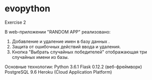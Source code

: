 # evopython
Exercise 2

В web-приложении "RANDOM APP" реализовано: 
1. Добавление и удаление имен в базу данных .
2. Защита от ошибочных действий ввода и удаления.
3. Кнопка "Выбрать случайных победителей" отображающая три случайных имени из базы.

Основные технологии:
Python 3.6.1
Flask 0.12.2 (веб-фреймворк)
PostgreSQL 9.6
Heroku (Cloud Application Platform)
